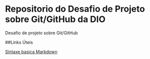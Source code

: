 # Repositorio do Desafio de Projeto sobre Git/GitHub da DIO 
Desafio de projeto sobre Git/GitHub

##Links Úteis

[Sintaxe basica Markdown](https://docs.github.com/pt/github/writing-on-github/getting-started-with-writing-and-formatting-on-github/basic-writing-and-formatting-syntax)
